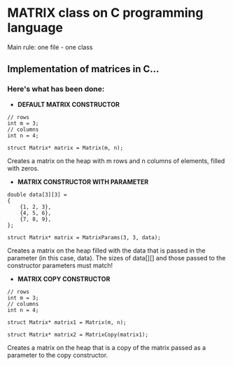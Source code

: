 # MATRIX class on C programming language

Main rule: one file - one class

## Implementation of matrices in C...

### Here's what has been done:

- **DEFAULT MATRIX CONSTRUCTOR**

```
// rows
int m = 3;
// columns
int n = 4;

struct Matrix* matrix = Matrix(m, n);
```

Creates a matrix on the heap with m rows and n columns of elements, filled with zeros.

- **MATRIX CONSTRUCTOR WITH PARAMETER**

```
double data[3][3] = 
{
    {1, 2, 3},
    {4, 5, 6},
    {7, 8, 9},
};

struct Matrix* matrix = MatrixParams(3, 3, data);
```

Creates a matrix on the heap filled with the data that is passed in the parameter (in this case, data). The sizes of data[][] and those passed to the constructor parameters must match!

- **MATRIX COPY CONSTRUCTOR**

```
// rows
int m = 3;
// columns
int n = 4;

struct Matrix* matrix1 = Matrix(m, n);

struct Matrix* matrix2 = MatrixCopy(matrix1);
```

Creates a matrix on the heap that is a copy of the matrix passed as a parameter to the copy constructor.